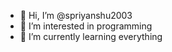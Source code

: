 - 👋 Hi, I’m @spriyanshu2003
- 👀 I’m interested in programming
- 🌱 I’m currently learning everything

<!---
spriyanshu2003/spriyanshu2003 is a ✨ special ✨ repository because its `README.md` (this file) appears on your GitHub profile.
You can click the Preview link to take a look at your changes.
--->
